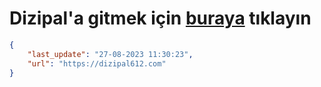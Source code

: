 # Dizipal'a gitmek için [buraya](https://dizipal612.com) tıklayın
    
```json
{
    "last_update": "27-08-2023 11:30:23",
    "url": "https://dizipal612.com"
}
```